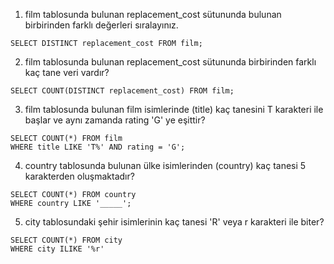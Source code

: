 1. film tablosunda bulunan replacement_cost sütununda bulunan birbirinden farklı değerleri sıralayınız.
```
SELECT DISTINCT replacement_cost FROM film;
```

2. film tablosunda bulunan replacement_cost sütununda birbirinden farklı kaç tane veri vardır?
```
SELECT COUNT(DISTINCT replacement_cost) FROM film;
```

3. film tablosunda bulunan film isimlerinde (title) kaç tanesini T karakteri ile başlar ve aynı zamanda rating 'G' ye eşittir?
```
SELECT COUNT(*) FROM film
WHERE title LIKE 'T%' AND rating = 'G';
```

4. country tablosunda bulunan ülke isimlerinden (country) kaç tanesi 5 karakterden oluşmaktadır?
```
SELECT COUNT(*) FROM country
WHERE country LIKE '_____';
```

5. city tablosundaki şehir isimlerinin kaç tanesi 'R' veya r karakteri ile biter?
```
SELECT COUNT(*) FROM city
WHERE city ILIKE '%r'
```